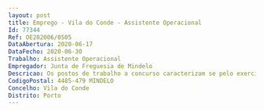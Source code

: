 ```yaml
--- 
layout: post
title: Emprego - Vila do Conde - Assistente Operacional
Id: 77344
Ref: OE202006/0505
DataAbertura: 2020-06-17
DataFecho: 2020-06-30
Trabalho: Assistente Operacional
Empregador: Junta de Freguesia de Mindelo
Descricao: Os postos de trabalho a concurso caracterizam se pelo exercício de funções na carreira e categoria de Assistente Operacional correspondentes ao conteúdo funcional constante do anexo a que se refere o n.º 2 do artigo 88.º do anexo à LTFP., nomeadamente, assegurar a limpeza e conservação das instalações  colaborar eventualmente nos trabalhos auxiliares de montagem, desmontagem e conservação de equipamentos  auxiliar a execução de cargas e descargas  realizar tarefas de arrumação e distribuição  executar outras tarefas simples, não especificadas de caráter manual e exigindo principalmente esforço físico e conhecimentos práticos.
CodigoPostal: 4485-479 MINDELO
Concelho: Vila do Conde
Distrito: Porto
--- 
```

